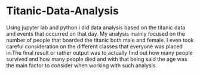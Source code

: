 # Titanic-Data-Analysis
Using jupyter lab and python i did data analysis based on the titanic data and events that occurred on that day. My analysis mainly focused on the number of people that boarded the titanic both male and female. I even took careful consideration on the different classes that everyone was placed in.The final result or rather output was to actually find out how many people survived and how many people died and with that being said the age was the main factor to consider when working with such analysis. 
